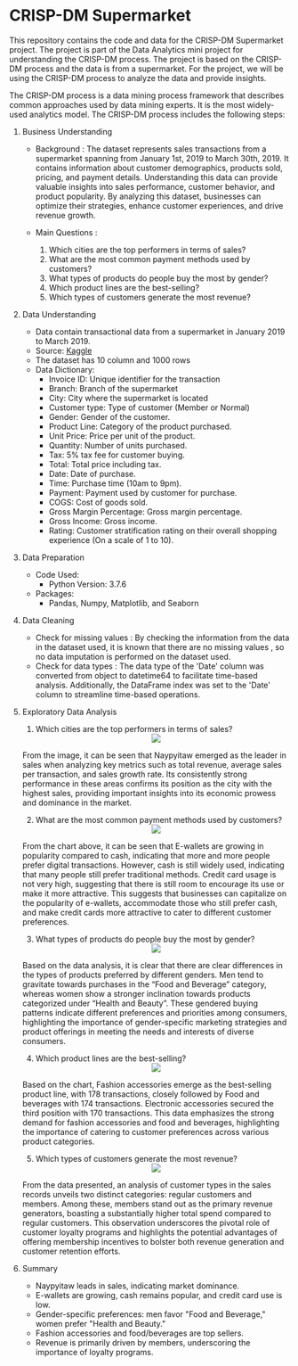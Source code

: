 # CRISP-DM Supermarket

This repository contains the code and data for the CRISP-DM Supermarket project. The project is part of the Data Analytics mini project for understanding the CRISP-DM process. The project is based on the CRISP-DM process and the data is from a supermarket. For the project, we will be using the CRISP-DM process to analyze the data and provide insights.

The CRISP-DM process is a data mining process framework that describes common approaches used by data mining experts. It is the most widely-used analytics model. The CRISP-DM process includes the following steps:

1. Business Understanding

   - Background : The dataset represents sales transactions from a supermarket spanning from January 1st, 2019 to March 30th, 2019. It contains information about customer demographics, products sold, pricing, and payment details. Understanding this data can provide valuable insights into sales performance, customer behavior, and product popularity. By analyzing this dataset, businesses can optimize their strategies, enhance customer experiences, and drive revenue growth.

   - Main Questions :
     1. Which cities are the top performers in terms of sales?
     2. What are the most common payment methods used by customers?
     3. What types of products do people buy the most by gender?
     4. Which product lines are the best-selling?
     5. Which types of customers generate the most revenue?

2. Data Understanding

   - Data contain transactional data from a supermarket in January 2019 to March 2019.
   - Source: [Kaggle](https://www.kaggle.com/aungpyaeap/supermarket-sales)
   - The dataset has 10 column and 1000 rows
   - Data Dictionary:
     - Invoice ID: Unique identifier for the transaction
     - Branch: Branch of the supermarket
     - City: City where the supermarket is located
     - Customer type: Type of customer (Member or Normal)
     - Gender: Gender of the customer.
     - Product Line: Category of the product purchased.
     - Unit Price: Price per unit of the product.
     - Quantity: Number of units purchased.
     - Tax: 5% tax fee for customer buying.
     - Total: Total price including tax.
     - Date: Date of purchase.
     - Time: Purchase time (10am to 9pm).
     - Payment: Payment used by customer for purchase.
     - COGS: Cost of goods sold.
     - Gross Margin Percentage: Gross margin percentage.
     - Gross Income: Gross income.
     - Rating: Customer stratification rating on their overall shopping experience (On a scale of 1 to 10).

3. Data Preparation

   - Code Used:
     - Python Version: 3.7.6
   - Packages:
     - Pandas, Numpy, Matplotlib, and Seaborn

4. Data Cleaning

   - Check for missing values :
     By checking the information from the data in the dataset used, it is known that there are no missing values , so no data imputation is performed on the dataset used.
   - Check for data types :
     The data type of the 'Date' column was converted from object to datetime64 to facilitate time-based analysis. Additionally, the DataFrame index was set to the 'Date' column to streamline time-based operations.

5. Exploratory Data Analysis

   1. Which cities are the top performers in terms of sales?

    <div align="center"><img src="https://github.com/sisatput/LearnPythonImg/blob/main/CRISP-DM%20Supermarket/Top%20Performers.png"/></div>

   From the image, it can be seen that Naypyitaw emerged as the leader in sales when analyzing key metrics such as total revenue, average sales per transaction, and sales growth rate. Its consistently strong performance in these areas confirms its position as the city with the highest sales, providing important insights into its economic prowess and dominance in the market.

   2. What are the most common payment methods used by customers?

    <div align="center"><img src="https://github.com/sisatput/LearnPythonImg/blob/main/CRISP-DM%20Supermarket/Common%20Payment.png"/></div>

   From the chart above, it can be seen that E-wallets are growing in popularity compared to cash, indicating that more and more people prefer digital transactions. However, cash is still widely used, indicating that many people still prefer traditional methods. Credit card usage is not very high, suggesting that there is still room to encourage its use or make it more attractive. This suggests that businesses can capitalize on the popularity of e-wallets, accommodate those who still prefer cash, and make credit cards more attractive to cater to different customer preferences.

   3. What types of products do people buy the most by gender?

    <div align="center"><img src="https://github.com/sisatput/LearnPythonImg/blob/main/CRISP-DM%20Supermarket/Buy%20Product%20by%20Gender.png"/></div>

   Based on the data analysis, it is clear that there are clear differences in the types of products preferred by different genders. Men tend to gravitate towards purchases in the “Food and Beverage” category, whereas women show a stronger inclination towards products categorized under “Health and Beauty”. These gendered buying patterns indicate different preferences and priorities among consumers, highlighting the importance of gender-specific marketing strategies and product offerings in meeting the needs and interests of diverse consumers.

   4. Which product lines are the best-selling?

    <div align="center"><img src="https://github.com/sisatput/LearnPythonImg/blob/main/CRISP-DM%20Supermarket/Best%20Selling%20Product%20Type.png"/></div>

   Based on the chart, Fashion accessories emerge as the best-selling product line, with 178 transactions, closely followed by Food and beverages with 174 transactions. Electronic accessories secured the third position with 170 transactions. This data emphasizes the strong demand for fashion accessories and food and beverages, highlighting the importance of catering to customer preferences across various product categories.

   5. Which types of customers generate the most revenue?

    <div align="center"><img src="https://github.com/sisatput/LearnPythonImg/blob/main/CRISP-DM%20Supermarket/Customer%20Type.png"/></div>

   From the data presented, an analysis of customer types in the sales records unveils two distinct categories: regular customers and members. Among these, members stand out as the primary revenue generators, boasting a substantially higher total spend compared to regular customers. This observation underscores the pivotal role of customer loyalty programs and highlights the potential advantages of offering membership incentives to bolster both revenue generation and customer retention efforts.

6. Summary

   - Naypyitaw leads in sales, indicating market dominance.
   - E-wallets are growing, cash remains popular, and credit card use is low.
   - Gender-specific preferences: men favor "Food and Beverage," women prefer "Health and Beauty."
   - Fashion accessories and food/beverages are top sellers.
   - Revenue is primarily driven by members, underscoring the importance of loyalty programs.
